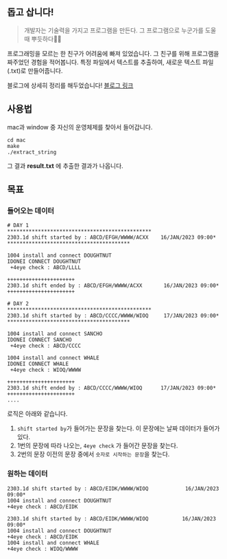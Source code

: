 ## 돕고 삽니다!

> 개발자는 기술력을 가지고 프로그램을 만든다. 그 프로그램으로 누군가를 도울 때 뿌듯하다🙏🏻

프로그래밍을 모르는 한 친구가 어려움에 빠져 있었습니다.
그 친구를 위해 프로그램을 짜주었던 경험을 적어봅니다.
특정 파일에서 텍스트를 추출하여, 새로운 텍스트 파일(.txt)로 만들어줍니다.

블로그에 상세히 정리를 해두었습니다!
[블로그 링크](https://velog.io/@keinn51/%EC%B9%9C%EA%B5%AC-%ED%94%84%EB%A1%9C%EA%B7%B8%EB%9E%A8-%EB%A7%8C%EB%93%A4%EC%96%B4%EC%A3%BC%EA%B8%B0-with-C)

## 사용법

mac과 window 중 자신의 운영체제를 찾아서 들어갑니다.

```shell
cd mac
make
./extract_string
```

그 결과 **result.txt** 에 추출한 결과가 나옵니다.


## 목표

### 들어오는 데이터

```shell
# DAY 1
***********************************************
2303.1d shift started by : ABCD/EFGH/WWWW/ACXX    16/JAN/2023 09:00*
****************************************

1004 install and connect DOUGHTNUT
IDONEI CONNECT DOUGHTNUT
 +4eye check : ABCD/LLLL

++++++++++++++++++++++
2303.1d shift ended by : ABCD/EFGH/WWWW/ACXX       16/JAN/2023 09:00*
++++++++++++++++++++++

# DAY 2
***********************************************
2303.1d shift started by : ABCD/CCCC/WWWW/WIOQ     17/JAN/2023 09:00*
****************************************

1004 install and connect SANCHO
IDONEI CONNECT SANCHO
 +4eye check : ABCD/CCCC

1004 install and connect WHALE
IDONEI CONNECT WHALE
 +4eye check : WIOQ/WWWW

++++++++++++++++++++++
2303.1d shift ended by : ABCD/CCCC/WWWW/WIOQ      17/JAN/2023 09:00*
++++++++++++++++++++++
....
```

로직은 아래와 같습니다.

1. `shift started by`가 들어가는 문장을 찾는다. 이 문장에는 날짜 데이터가 들어가 있다.
2. 1번의 문장에 따라 나오는, `4eye check` 가 들어간 문장을 찾는다.
3. 2번의 문장 이전의 문장 중에서 `숫자로 시작하는 문장`을 찾는다.


### 원하는 데이터

```shell
2303.1d shift started by : ABCD/EIDK/WWWW/WIOQ            16/JAN/2023 09:00*
1004 install and connect DOUGHTNUT
+4eye check : ABCD/EIDK

2303.1d shift started by : ABCD/EIDK/WWWW/WIOQ           16/JAN/2023 09:00*
1004 install and connect DOUGHTNUT
+4eye check : ABCD/EIDK
1004 install and connect WHALE
+4eye check : WIOQ/WWWW
```
